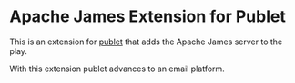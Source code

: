 # Apache James Extension for Publet

This is an extension for [publet](https://eknet.org/main/projects/publet/index.html) that
adds the Apache James server to the play.

With this extension publet advances to an email platform.

